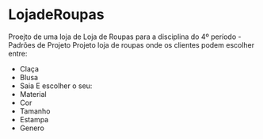 # LojadeRoupas
Proejto de uma loja de Loja de Roupas para a disciplina do 4º período - Padrões de Projeto
Projeto loja de roupas onde os clientes podem escolher entre:
 - Claça
 - Blusa
 - Saia
E escolher o seu:
 - Material
 - Cor
 - Tamanho
 - Estampa
 - Genero
